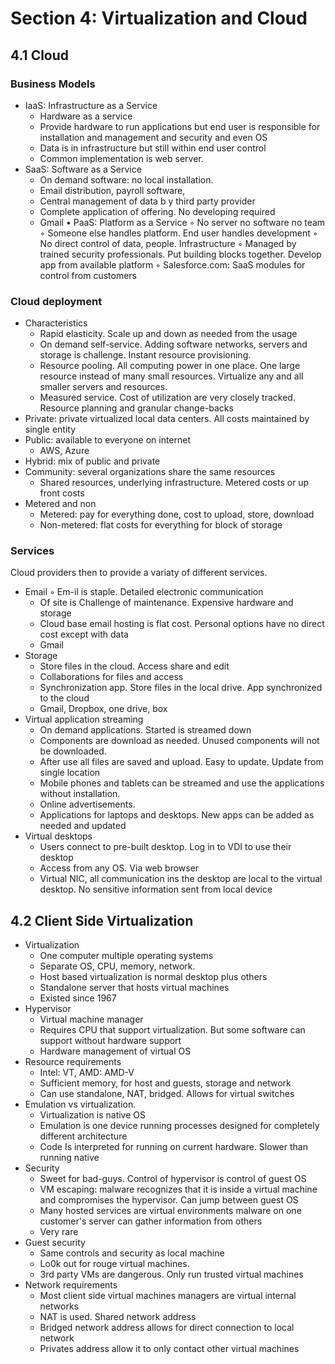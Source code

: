 # Section 4: Virtualization and Cloud

## 4.1 Cloud

### Business Models

- IaaS: Infrastructure as a Service
  - Hardware as a service
  - Provide hardware to run applications but end user is responsible for installation
    and management and security and even OS
  - Data is in infrastructure but still within end user control
  - Common implementation is web server.
- SaaS: Software as a Service
  - On demand software: no local installation.
  - Email distribution, payroll software,
  - Central management of data b y third party provider
  - Complete application of offering. No developing required
  - Gmail
• PaaS: Platform as a Service
  ◦ No server no software no team
  ◦ Someone else handles platform. End user handles development
  ◦ No direct control of data, people. Infrastructure
  ◦ Managed by trained security professionals. Put building blocks together. Develop
    app from available platform
  ◦ Salesforce.com: SaaS modules for control from customers

### Cloud deployment

- Characteristics
  - Rapid elasticity. Scale up and down as needed from the usage
  - On demand self-service. Adding software networks, servers and storage is challenge.
    Instant resource provisioning.
  - Resource pooling. All computing power in one place. One large resource instead
    of many small resources. Virtualize any and all smaller servers and resources.
  - Measured service. Cost of utilization are very closely tracked. Resource planning
    and granular change-backs
- Private: private virtualized local data centers. All costs maintained by single
  entity
- Public: available to everyone on internet
  - AWS, Azure
- Hybrid: mix of public and private
- Community: several organizations share the same resources
  - Shared resources, underlying infrastructure. Metered costs or up front costs
- Metered and non
  - Metered: pay for everything done, cost to upload, store, download
  - Non-metered: flat costs for everything for block of storage

### Services

Cloud providers then to provide a variaty of different services.

- Email
  ◦ Em-il is staple. Detailed electronic communication
  - Of site is Challenge of maintenance. Expensive hardware and storage
  - Cloud base email hosting is flat cost. Personal options have no direct cost
    except with data
  - Gmail
- Storage
  - Store files in the cloud. Access share and edit
  - Collaborations for files and access
  - Synchronization app. Store files in the local drive. App synchronized to the
    cloud
  - Gmail, Dropbox, one drive, box
- Virtual application streaming
  - On demand applications. Started is streamed down
  - Components are download as needed. Unused components will not be downloaded.
  - After use all files are saved and upload. Easy to update. Update from single
    location
  - Mobile phones and tablets can be streamed and use the applications without installation.
  - Online advertisements.
  - Applications for laptops and desktops. New apps can be added as needed and updated
- Virtual desktops
  - Users connect to pre-built desktop. Log in to VDI to use their desktop
  - Access from any OS. Via web browser
  - Virtual NIC, all communication ins the desktop are local to the virtual desktop.
    No sensitive information sent from local device

## 4.2 Client Side Virtualization

- Virtualization
  - One computer multiple operating systems
  - Separate OS, CPU, memory, network.
  - Host based virtualization is normal desktop plus others
  - Standalone server that hosts virtual machines
  - Existed since 1967
- Hypervisor
  - Virtual machine manager
  - Requires CPU that support virtualization. But some software can support without
    hardware support
  - Hardware management of virtual OS
- Resource requirements
  - Intel: VT, AMD: AMD-V
  - Sufficient memory, for host and guests, storage and network
  - Can use standalone, NAT, bridged. Allows for virtual switches
- Emulation vs virtualization.
  - Virtualization is native OS
  - Emulation is one device running processes designed for completely different architecture
  - Code Is interpreted for running on current hardware. Slower than running native
- Security
  - Sweet for bad-guys. Control of hypervisor is control of guest OS
  - VM escaping: malware recognizes that it is inside a virtual machine and compromises
    the hypervisor. Can jump between guest OS
  - Many hosted services are virtual environments malware on one customer's server
    can gather information from others
  - Very rare
- Guest security
  - Same controls and security as local machine
  - Lo0k out for rouge virtual machines.
  - 3rd party VMs are dangerous. Only run trusted virtual machines
- Network requirements
  - Most client side virtual machines managers are virtual internal networks
  - NAT is used. Shared network address
  - Bridged network address allows for direct connection to local network
  - Privates address allow it to only contact other virtual machines
